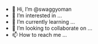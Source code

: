 - 👋 Hi, I’m @swaggyoman
- 👀 I’m interested in ...
- 🌱 I’m currently learning ...
- 💞️ I’m looking to collaborate on ...
- 📫 How to reach me ...

<!---
swaggyoman/swaggyoman is a ✨ special ✨ repository because its `README.md` (this file) appears on your GitHub profile.
You can click the Preview link to take a look at your changes.
--->
